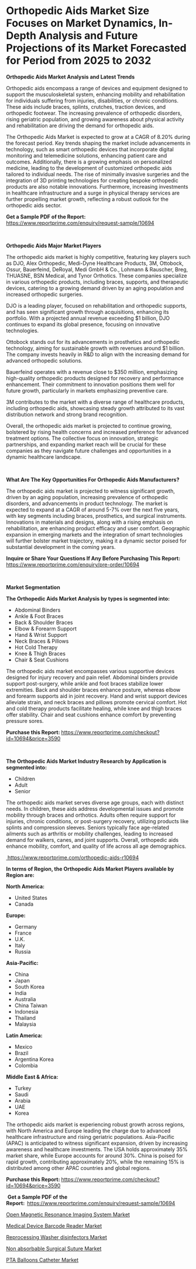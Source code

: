 <p><h1>Orthopedic Aids Market Size Focuses on Market Dynamics, In-Depth Analysis and Future Projections of its Market Forecasted for Period from 2025 to 2032</h1></p><p><strong>Orthopedic Aids Market Analysis and Latest Trends</strong></p>
<p><p>Orthopedic aids encompass a range of devices and equipment designed to support the musculoskeletal system, enhancing mobility and rehabilitation for individuals suffering from injuries, disabilities, or chronic conditions. These aids include braces, splints, crutches, traction devices, and orthopedic footwear. The increasing prevalence of orthopedic disorders, rising geriatric population, and growing awareness about physical activity and rehabilitation are driving the demand for orthopedic aids.</p><p>The Orthopedic Aids Market is expected to grow at a CAGR of 8.20% during the forecast period. Key trends shaping the market include advancements in technology, such as smart orthopedic devices that incorporate digital monitoring and telemedicine solutions, enhancing patient care and outcomes. Additionally, there is a growing emphasis on personalized medicine, leading to the development of customized orthopedic aids tailored to individual needs. The rise of minimally invasive surgeries and the integration of 3D printing technologies for creating bespoke orthopedic products are also notable innovations. Furthermore, increasing investments in healthcare infrastructure and a surge in physical therapy services are further propelling market growth, reflecting a robust outlook for the orthopedic aids sector.</p></p>
<p><strong>Get a Sample PDF of the Report:&nbsp;</strong> <a href="https://www.reportprime.com/enquiry/request-sample/10694?utm_campaign=8&utm_medium=2&utm_source=Github&utm_content=ia&utm_term=20032025&utm_id=orthopedic-aids">https://www.reportprime.com/enquiry/request-sample/10694</a></p>
<p>&nbsp;</p>
<p><strong>Orthopedic Aids Major Market Players</strong></p>
<p><p>The orthopedic aids market is highly competitive, featuring key players such as DJO, Alex Orthopedic, Medi-Dyne Healthcare Products, 3M, Ottobock, Ossur, Bauerfeind, DeRoyal, Medi GmbH & Co., Lohmann & Rauscher, Breg, THUASNE, BSN Medical, and Tynor Orthotics. These companies specialize in various orthopedic products, including braces, supports, and therapeutic devices, catering to a growing demand driven by an aging population and increased orthopedic surgeries.</p><p>DJO is a leading player, focused on rehabilitation and orthopedic supports, and has seen significant growth through acquisitions, enhancing its portfolio. With a projected annual revenue exceeding $1 billion, DJO continues to expand its global presence, focusing on innovative technologies.</p><p>Ottobock stands out for its advancements in prosthetics and orthopedic technology, aiming for sustainable growth with revenues around $1 billion. The company invests heavily in R&D to align with the increasing demand for advanced orthopedic solutions.</p><p>Bauerfeind operates with a revenue close to $350 million, emphasizing high-quality orthopedic products designed for recovery and performance enhancement. Their commitment to innovation positions them well for future growth, particularly in markets emphasizing preventive care.</p><p>3M contributes to the market with a diverse range of healthcare products, including orthopedic aids, showcasing steady growth attributed to its vast distribution network and strong brand recognition. </p><p>Overall, the orthopedic aids market is projected to continue growing, bolstered by rising health concerns and increased preference for advanced treatment options. The collective focus on innovation, strategic partnerships, and expanding market reach will be crucial for these companies as they navigate future challenges and opportunities in a dynamic healthcare landscape.</p></p>
<p>&nbsp;</p>
<p><strong>What Are The Key Opportunities For Orthopedic Aids Manufacturers?</strong></p>
<p><p>The orthopedic aids market is projected to witness significant growth, driven by an aging population, increasing prevalence of orthopedic disorders, and advancements in product technology. The market is expected to expand at a CAGR of around 5-7% over the next five years, with key segments including braces, prosthetics, and surgical instruments. Innovations in materials and designs, along with a rising emphasis on rehabilitation, are enhancing product efficacy and user comfort. Geographic expansion in emerging markets and the integration of smart technologies will further bolster market trajectory, making it a dynamic sector poised for substantial development in the coming years.</p></p>
<p><strong>Inquire or Share Your Questions If Any Before Purchasing This Report:</strong> <a href="https://www.reportprime.com/enquiry/pre-order/10694?utm_campaign=8&utm_medium=2&utm_source=Github&utm_content=ia&utm_term=20032025&utm_id=orthopedic-aids">https://www.reportprime.com/enquiry/pre-order/10694</a></p>
<p>&nbsp;</p>
<p><strong>Market Segmentation</strong></p>
<p><strong>The Orthopedic Aids Market Analysis by types is segmented into:</strong></p>
<p><ul><li>Abdominal Binders</li><li>Ankle & Foot Braces</li><li>Back & Shoulder Braces</li><li>Elbow & Forearm Support</li><li>Hand & Wrist Support</li><li>Neck Braces & Pillows</li><li>Hot Cold Therapy</li><li>Knee & Thigh Braces</li><li>Chair & Seat Cushions</li></ul></p>
<p><p>The orthopedic aids market encompasses various supportive devices designed for injury recovery and pain relief. Abdominal binders provide support post-surgery, while ankle and foot braces stabilize lower extremities. Back and shoulder braces enhance posture, whereas elbow and forearm supports aid in joint recovery. Hand and wrist support devices alleviate strain, and neck braces and pillows promote cervical comfort. Hot and cold therapy products facilitate healing, while knee and thigh braces offer stability. Chair and seat cushions enhance comfort by preventing pressure sores.</p></p>
<p><strong>Purchase this Report:&nbsp;</strong><a href="https://www.reportprime.com/checkout?id=10694&price=3590&utm_campaign=8&utm_medium=2&utm_source=Github&utm_content=ia&utm_term=20032025&utm_id=orthopedic-aids">https://www.reportprime.com/checkout?id=10694&price=3590</a></p>
<p>&nbsp;</p>
<p><strong>The Orthopedic Aids Market Industry Research by Application is segmented into:</strong></p>
<p><ul><li>Children</li><li>Adult</li><li>Senior</li></ul></p>
<p><p>The orthopedic aids market serves diverse age groups, each with distinct needs. In children, these aids address developmental issues and promote mobility through braces and orthotics. Adults often require support for injuries, chronic conditions, or post-surgery recovery, utilizing products like splints and compression sleeves. Seniors typically face age-related ailments such as arthritis or mobility challenges, leading to increased demand for walkers, canes, and joint supports. Overall, orthopedic aids enhance mobility, comfort, and quality of life across all age demographics.</p></p>
<p><a href="https://www.reportprime.com/orthopedic-aids-r10694?utm_campaign=8&utm_medium=2&utm_source=Github&utm_content=ia&utm_term=20032025&utm_id=orthopedic-aids">&nbsp;https://www.reportprime.com/orthopedic-aids-r10694</a></p>
<p><strong>In terms of Region, the Orthopedic Aids Market Players available by Region are:</strong></p>
<p>
    <p> <strong> North America: </strong>
        <ul>
            <li>United States</li>
            <li>Canada</li>
        </ul>
        </p> 
    <p> <strong> Europe: </strong>
        <ul>
            <li>Germany</li>
            <li>France</li>
            <li>U.K.</li>
            <li>Italy</li>
            <li>Russia</li>
        </ul>
        </p> 
    <p> <strong> Asia-Pacific: </strong>
        <ul>
            <li>China</li>
            <li>Japan</li>
            <li>South Korea</li>
            <li>India</li>
            <li>Australia</li>
            <li>China Taiwan</li>
            <li>Indonesia</li>
            <li>Thailand</li>
            <li>Malaysia</li>
        </ul>
        </p> 
    <p> <strong> Latin America: </strong>
        <ul>
            <li>Mexico</li>
            <li>Brazil</li>
            <li>Argentina Korea</li>
            <li>Colombia</li>
        </ul>
        </p> 
    <p> <strong> Middle East & Africa: </strong>
        <ul>
            <li>Turkey</li>
            <li>Saudi</li>
            <li>Arabia</li>
            <li>UAE</li>
            <li>Korea</li>
        </ul>
    </p>
    </p>
<p><p>The orthopedic aids market is experiencing robust growth across regions, with North America and Europe leading the charge due to advanced healthcare infrastructure and rising geriatric populations. Asia-Pacific (APAC) is anticipated to witness significant expansion, driven by increasing awareness and healthcare investments. The USA holds approximately 35% market share, while Europe accounts for around 30%. China is poised for rapid growth, contributing approximately 20%, while the remaining 15% is distributed among other APAC countries and global regions.</p></p>
<p><strong>Purchase this Report: </strong><a href="https://www.reportprime.com/checkout?id=10694&price=3590&utm_campaign=8&utm_medium=2&utm_source=Github&utm_content=ia&utm_term=20032025&utm_id=orthopedic-aids">https://www.reportprime.com/checkout?id=10694&price=3590</a></p>
<p>&nbsp;<strong>Get a Sample PDF of the Report:&nbsp;&nbsp;</strong><a href="https://www.reportprime.com/enquiry/request-sample/10694?utm_campaign=8&utm_medium=2&utm_source=Github&utm_content=ia&utm_term=20032025&utm_id=orthopedic-aids">https://www.reportprime.com/enquiry/request-sample/10694</a></p>
<p><strong></strong></p>
<p><p><a href="https://github.com/shpirttangim48/Market-Research-Report-List-1/blob/main/open-magnetic-resonance-imaging-system-market.md?utm_campaign=8&utm_medium=2&utm_source=Github&utm_content=ia&utm_term=20032025&utm_id=orthopedic-aids">Open Magnetic Resonance Imaging System Market</a></p><p><a href="https://github.com/maseykokosq1/Market-Research-Report-List-1/blob/main/medical-device-barcode-reader-market.md?utm_campaign=8&utm_medium=2&utm_source=Github&utm_content=ia&utm_term=20032025&utm_id=orthopedic-aids">Medical Device Barcode Reader Market</a></p><p><a href="https://github.com/marteionun0/Market-Research-Report-List-1/blob/main/reprocessing-washer-disinfectors-market.md?utm_campaign=8&utm_medium=2&utm_source=Github&utm_content=ia&utm_term=20032025&utm_id=orthopedic-aids">Reprocessing Washer disinfectors Market</a></p><p><a href="https://github.com/braisykhwezi/Market-Research-Report-List-1/blob/main/non-absorbable-surgical-suture-market.md?utm_campaign=8&utm_medium=2&utm_source=Github&utm_content=ia&utm_term=20032025&utm_id=orthopedic-aids">Non absorbable Surgical Suture Market</a></p><p><a href="https://github.com/lugnabirue/Market-Research-Report-List-1/blob/main/pta-balloons-catheter-market.md?utm_campaign=8&utm_medium=2&utm_source=Github&utm_content=ia&utm_term=20032025&utm_id=orthopedic-aids">PTA Balloons Catheter Market</a></p></p>